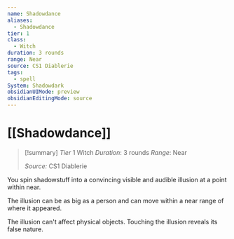 ```yaml
---
name: Shadowdance
aliases:
  - Shadowdance
tier: 1
class:
  - Witch
duration: 3 rounds
range: Near
source: CS1 Diablerie
tags:
  - spell
System: Shadowdark
obsidianUIMode: preview
obsidianEditingMode: source
---
```








 # [[Shadowdance]]

>[!summary]
> *Tier* 1
> Witch
> *Duration*: 3 rounds
> *Range*: Near
> 
> *Source:* CS1 Diablerie

You spin shadowstuff into a convincing visible and audible illusion at a point within near. 

The illusion can be as big as a person and can move within a near range of where it appeared. 

The illusion can't affect physical objects. Touching the illusion reveals its false nature.


